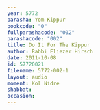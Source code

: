 ```yaml
---
year: 5772
parasha: Yom Kippur
bookcode: "0"
fullparashacode: "002"
parashacode: "002"
title: Do It For The Kippur
author: Rabbi Eliezer Hirsch
date: 2011-10-08
id: 57720021
filename: 5772-002-1
layout: audio
moment: Kol Nidre
shabbat: 
occasion: 
---
```

